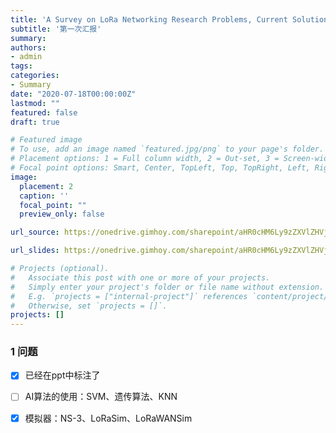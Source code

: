 ```yaml
---
title: 'A Survey on LoRa Networking Research Problems, Current Solutions and Open Issues'
subtitle: '第一次汇报'
summary: 
authors:
- admin
tags:
categories:
- Summary
date: "2020-07-18T00:00:00Z"
lastmod: ""
featured: false
draft: true

# Featured image
# To use, add an image named `featured.jpg/png` to your page's folder.
# Placement options: 1 = Full column width, 2 = Out-set, 3 = Screen-width
# Focal point options: Smart, Center, TopLeft, Top, TopRight, Left, Right, BottomLeft, Bottom, BottomRight
image:
  placement: 2
  caption: ''
  focal_point: ""
  preview_only: false

url_source: https://onedrive.gimhoy.com/sharepoint/aHR0cHM6Ly9zZXVlZHVjbjEtbXkuc2hhcmVwb2ludC5jb20vOmI6L2cvcGVyc29uYWwvMjIwMjA0NjAxX3NldV9lZHVfY24vRWY0eUpzUnRJYVJNbFYxc3dwM2pyMk1CdE82VnVnWHhmaEZDNUtMRFVVZXM1UT9lPW9aQ1Rlbg==.mp3

url_slides: https://onedrive.gimhoy.com/sharepoint/aHR0cHM6Ly9zZXVlZHVjbjEtbXkuc2hhcmVwb2ludC5jb20vOmI6L2cvcGVyc29uYWwvMjIwMjA0NjAxX3NldV9lZHVfY24vRWR6NUg3c0JCa0pKb2Qxbm5TQmowSm9CNUMtcXVTVGFfemhzX1hFd2I1cC1QZz9lPWZBT2FnOQ==.mp3

# Projects (optional).
#   Associate this post with one or more of your projects.
#   Simply enter your project's folder or file name without extension.
#   E.g. `projects = ["internal-project"]` references `content/project/deep-learning/index.md`.
#   Otherwise, set `projects = []`.
projects: []
---
```

<!--more-->
### 1 问题

- [x] 已经在ppt中标注了
- [ ] AI算法的使用：SVM、遗传算法、KNN
- [x] 模拟器：NS-3、LoRaSim、LoRaWANSim









